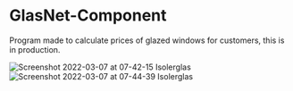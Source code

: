 # GlasNet-Component
Program made to calculate prices of glazed windows for customers, this is in production.

![Screenshot 2022-03-07 at 07-42-15 Isolerglas](https://user-images.githubusercontent.com/85429142/156981529-dd3d6614-7425-4a4a-b012-62849435ce38.png)
![Screenshot 2022-03-07 at 07-44-39 Isolerglas](https://user-images.githubusercontent.com/85429142/156981598-edcdd61e-dd15-4a76-b779-92ae11724142.png)
